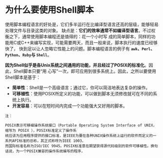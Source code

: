 为什么要使用Shell脚本
================================================================================
使用脚本编程语言的好处是，它们多半运行在比编译型语言还高的层级，能够轻易处理文件与目录这类的对象。
缺点是：**它们的效率通常不如编译型语言**。不过权衡之下，通常使用脚本编程还是值得的：花一个小时写
成的简单脚本，同样的功能用C或C++来编写实现，可能需要两天，而且一般来说，脚本执行的速度已经够快了，
快到足以让人忽略它性能上的问题。脚本编程语言的例子有 **`awk`、`Perl`、`Python`、`Ruby`与
`Shell`**。

**因为Shell似乎是各Unix系统之间通用的功能，并且经过了POSIX的标准化**。因此，Shell脚本只要“用
心写”一次，即可应用到很多系统上。因此，之所以要使用Shell脚本是基于：
+ **简单性**：Shell是一个高级语言；通过它，你可以简洁地表达复杂的操作。
+ **可移植性**：使用POSIX所定义的功能，可以做到脚本无须修改就可在不同的系统上执行。
+ **开发容易**：可以在短时间内完成一个功能强大又好用的脚本。

```
注：

POSIX表示可移植操作系统接口（Portable Operating System Interface of UNIX，缩写为 POSIX ），POSIX标准定义了操作系
统应该为应用程序提供的接口标准，是IEEE为要在各种UNIX操作系统上运行的软件而定义的一系列API标准的总称，其正式称呼为IEEE 1003，
而国际标准名称为ISO/IEC 9945。POSIX标准意在期望获得源代码级别的软件可移植性。换句话说，为一个POSIX兼容的操作系统编写的程序，
```
